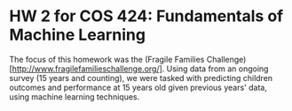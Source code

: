 
# HW 2 for COS 424: Fundamentals of Machine Learning

The focus of this homework was the (Fragile Families Challenge)[http://www.fragilefamilieschallenge.org/].  Using data from an ongoing 
survey (15 years and counting), we were tasked with predicting children outcomes and performance at 15 years old given previous years' data, 
using machine learning techniques.
